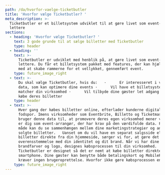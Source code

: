 ```yaml
---
path: /da/hvorfor-vaelge-ticketbutler
title: 'Hvorfor vælge Ticketbutler? '
meta_description: >-
  Ticketbutler er et billetsystem udviklet til at gøre livet som event-arrangør
  lettere
sections:
  - heading: 'Hvorfor vælge Ticketbutler? '
    text: 3 gode grunde til at sælge billetter med Ticketbutler
    type: header
  - heading: ''
    text: >-
      Ticketbutler er udviklet med henblik på, at gøre livet som event-arrangør
      lettere. Du får et billetsystem pakket med features, der kan hjælpe dig
      med at skabe rammerne for et vellykket, gennemført event.
    type: future_image_right
  - text: >-
      Du skal vælge Ticketbutler, hvis du:   ·      Er interesseret i værdifuld
      data, som kan optimere dine events ·      Vil have et billetsystem, som
      matcher din virksomhed ·      Vil tilbyde dine gæster let adgang til at
      købe deres billetter
    type: header
  - text: >-
      Hver gang der købes billetter online, efterlader kunderne digitale
      fodspor. Imens virksomheder som Eventbrite, Billetto og Ticketmaster
      bruger denne data til, at promovere deres egen virksomhed mener vi, at det
      er dig som event-arrangør, der har krav på den værdifulde data. På den
      måde kan du se sammenhængen mellem dine marketingstrategier og antallet af
      solgte billetter.   Uanset om du vil have en separat salgsside eller sælge
      billetter direkte fra din hjemmeside, sørger vi for, at gøre det i
      overensstemmelse med din identitet og dit brand. Når vi har dine
      brandfarver og logo, designes købsprocessen til din virksomhed.  
      Ticketbutler er designet så det er nemt at købe billetter direkte fra en
      smartphone. Dine gæster kan benytte både betalingskort og MobilePay, og vi
      kræver ingen brugeroprettelse. Hvorfor ikke gøre købsprocessen enkelt?
    type: future_image_right
---
```


